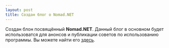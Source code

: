 ```yaml
---
layout: post
title: Создан блог о Nomad.NET
---
```


Создан блон посвящённый **Nomad.NET**. Данный блог в основном будет использоватся для анонсов и публикации советов по использованию программы. Вы можете найти его [здесь](http://nomad-net.blogspot.com/).
